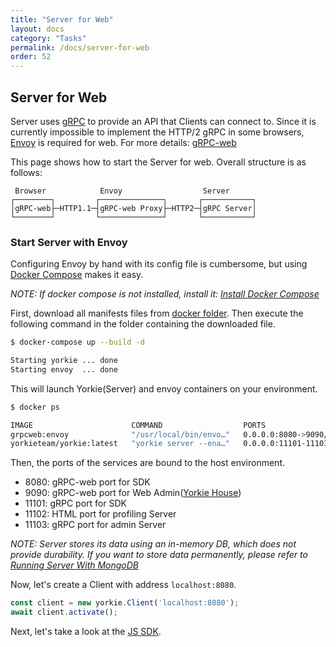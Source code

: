 ```yaml
---
title: "Server for Web"
layout: docs
category: "Tasks"
permalink: /docs/server-for-web
order: 52
---
```


## Server for Web

Server uses [gRPC](https://grpc.io/) to provide an API that Clients can connect to. Since it is currently impossible to implement the HTTP/2 gRPC in some browsers, [Envoy](https://www.envoyproxy.io/) is required for web. For more details: [gRPC-web](https://grpc.io/blog/state-of-grpc-web/)

This page shows how to start the Server for web. Overall structure is as follows:

```
 Browser            Envoy                  Server
┌────────┐         ┌──────────────┐       ┌───────────┐
│gRPC-web├─HTTP1.1─┤gRPC-web Proxy├─HTTP2─┤gRPC Server│
└────────┘         └──────────────┘       └───────────┘
```

### Start Server with Envoy

Configuring Envoy by hand with its config file is cumbersome, but using [Docker Compose](https://docs.docker.com/compose/) makes it easy.

*NOTE: If docker compose is not installed, install it: [Install Docker Compose](https://docs.docker.com/compose/install/)*

First, download all manifests files from [docker folder](https://github.com/yorkie-team/yorkie-team.github.io/tree/main/docker). Then execute the following command in the folder containing the downloaded file.

```bash
$ docker-compose up --build -d

Starting yorkie ... done
Starting envoy  ... done
```

This will launch Yorkie(Server) and envoy containers on your environment.

```bash
$ docker ps

IMAGE                      COMMAND                  PORTS                                  NAMES
grpcweb:envoy              "/usr/local/bin/envo…"   0.0.0.0:8080->9090/tcp                 envoy
yorkieteam/yorkie:latest   "yorkie server --ena…"   0.0.0.0:11101-11103->11101-11103/tcp   yorkie
```

Then, the ports of the services are bound to the host environment.

- 8080: gRPC-web port for SDK
- 9090: gRPC-web port for Web Admin([Yorkie House](https://github.com/yorkie-team/yorkie-house))
- 11101: gRPC port for SDK
- 11102: HTML port for profiling Server
- 11103: gRPC port for admin Server

*NOTE: Server stores its data using an in-memory DB, which does not provide durability. If you want to store data permanently, please refer to [Running Server With MongoDB](/docs/server#running-server-with-mongodb)*

Now, let's create a Client with address `localhost:8080`.

```javascript
const client = new yorkie.Client('localhost:8080');
await client.activate();
```

Next, let's take a look at the [JS SDK](./js-sdk).

